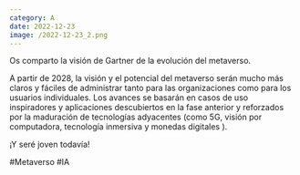 ```yaml
--- 
category: A 
date: 2022-12-23 
image: /2022-12-23_2.png 
--- 
```


Os comparto la visión de Gartner de la evolución del metaverso. 

A partir de 2028, la visión y el potencial del metaverso serán mucho más claros y fáciles de administrar tanto para las organizaciones como para los usuarios individuales. Los avances se basarán en casos de uso inspiradores y aplicaciones descubiertos en la fase anterior y reforzados por la maduración de tecnologías adyacentes (como 5G, visión por computadora, tecnología inmersiva y monedas digitales ).

¡Y seré joven todavía!

#Metaverso #IA